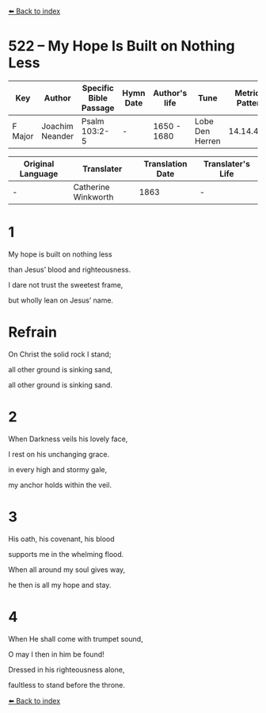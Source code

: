 [⬅️ Back to index](../README.md)

# 522 – My Hope Is Built on Nothing Less

Key | Author   | Specific Bible Passage     |Hymn Date |Author's life |Tune |Metrical Pattern   |Composer/Source                                                                                        
-- | --------- | ---------------------------|----------|--------------|-----|-------------------|-------------   
F Major  | Joachim Neander      | Psalm 103:2-5 | -  | 1650 - 1680 | Lobe Den Herren | 14.14.4.7.8 | Chorale Book for England, 1863 

Original Language | Translater | Translation Date   | Translater's Life     
----------------- | --------- | --------------------|-------------   
\-  | Catherine Winkworth      | 1863 | -  | 1827 - 1878 



# 1

My hope is built on nothing less

than Jesus’ blood and righteousness.

I dare not trust the sweetest frame,

but wholly lean on Jesus’ name.



# Refrain

On Christ the solid rock I stand;

all other ground is sinking sand,

all other ground is sinking sand.



# 2

When Darkness veils his lovely face,

I rest on his unchanging grace.

in every high and stormy gale,

my anchor holds within the veil.



# 3

His oath, his covenant, his blood

supports me in the whelming flood.

When all around my soul gives way,

he then is all my hope and stay.



# 4

When He shall come with trumpet sound,

O may I then in him be found!

Dressed in his righteousness alone,

faultless to stand before the throne.

[⬅️ Back to index](../README.md)
